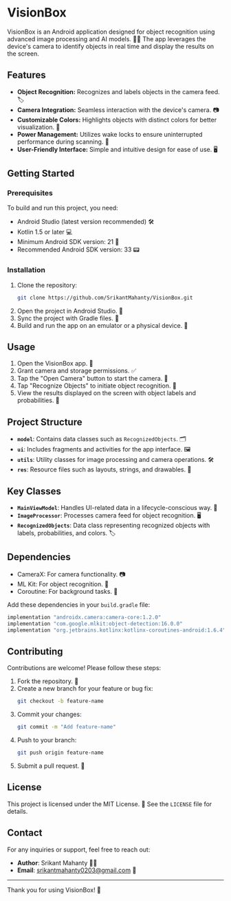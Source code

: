 # VisionBox

VisionBox is an Android application designed for object recognition using advanced image processing and AI models. 📸🤖 The app leverages the device's camera to identify objects in real time and display the results on the screen.

## Features
- **Object Recognition:** Recognizes and labels objects in the camera feed. 🏷️
- **Camera Integration:** Seamless interaction with the device's camera. 📷
- **Customizable Colors:** Highlights objects with distinct colors for better visualization. 🎨
- **Power Management:** Utilizes wake locks to ensure uninterrupted performance during scanning. 🔋
- **User-Friendly Interface:** Simple and intuitive design for ease of use. 🖥️

## Getting Started

### Prerequisites
To build and run this project, you need:
- Android Studio (latest version recommended) 🛠️
- Kotlin 1.5 or later 💻
- Minimum Android SDK version: 21 📱
- Recommended Android SDK version: 33 📟

### Installation
1. Clone the repository:
   ```bash
   git clone https://github.com/SrikantMahanty/VisionBox.git
   ```
2. Open the project in Android Studio. 📂
3. Sync the project with Gradle files. 🔄
4. Build and run the app on an emulator or a physical device. 🚀

## Usage
1. Open the VisionBox app. 📲
2. Grant camera and storage permissions. ✅
3. Tap the "Open Camera" button to start the camera. 📸
4. Tap "Recognize Objects" to initiate object recognition. 🧠
5. View the results displayed on the screen with object labels and probabilities. 🎯

## Project Structure
- **`model`**: Contains data classes such as `RecognizedObjects`. 🗂️
- **`ui`**: Includes fragments and activities for the app interface. 🖼️
- **`utils`**: Utility classes for image processing and camera operations. 🛠️
- **`res`**: Resource files such as layouts, strings, and drawables. 🎨

## Key Classes
- **`MainViewModel`**: Handles UI-related data in a lifecycle-conscious way. 🔄
- **`ImageProcessor`**: Processes camera feed for object recognition. 🖥️
- **`RecognizedObjects`**: Data class representing recognized objects with labels, probabilities, and colors. 🏷️

## Dependencies
- CameraX: For camera functionality. 📷
- ML Kit: For object recognition. 🤖
- Coroutine: For background tasks. 🔄

Add these dependencies in your `build.gradle` file:
```gradle
implementation "androidx.camera:camera-core:1.2.0"
implementation "com.google.mlkit:object-detection:16.0.0"
implementation "org.jetbrains.kotlinx:kotlinx-coroutines-android:1.6.4"
```

## Contributing
Contributions are welcome! Please follow these steps:
1. Fork the repository. 🍴
2. Create a new branch for your feature or bug fix:
   ```bash
   git checkout -b feature-name
   ```
3. Commit your changes:
   ```bash
   git commit -m "Add feature-name"
   ```
4. Push to your branch:
   ```bash
   git push origin feature-name
   ```
5. Submit a pull request. 🔀

## License
This project is licensed under the MIT License. 📄 See the `LICENSE` file for details.

## Contact
For any inquiries or support, feel free to reach out:
- **Author**: Srikant Mahanty 👨‍💻
- **Email**: srikantmahanty0203@gmail.com 📧

---
Thank you for using VisionBox! 🙏

